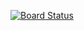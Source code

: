 [![Board Status](https://dev.azure.com/Kokaar/3aa2308b-1030-4318-8585-309539850265/a9971d90-c0ff-4678-90d3-38a55c27708f/_apis/work/boardbadge/5d9eb30a-48a9-49dc-921e-07269fbfcbca)](https://dev.azure.com/Kokaar/3aa2308b-1030-4318-8585-309539850265/_boards/board/t/a9971d90-c0ff-4678-90d3-38a55c27708f/Microsoft.RequirementCategory)